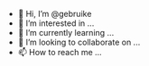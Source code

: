 - 👋 Hi, I’m @gebruike
- 👀 I’m interested in ...
- 🌱 I’m currently learning ...
- 💞️ I’m looking to collaborate on ...
- 📫 How to reach me ...

<!---
gebruike/gebruike is a ✨ special ✨ repository because its `README.md` (this file) appears on your GitHub profile.
You can click the Preview link to take a look at your changes.
--->
